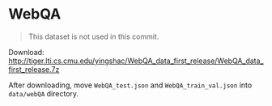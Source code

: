 # WebQA

> This dataset is not used in this commit.

Download:
http://tiger.lti.cs.cmu.edu/yingshac/WebQA_data_first_release/WebQA_data_first_release.7z

After downloading, move `WebQA_test.json` and `WebQA_train_val.json` into `data/webQA` directory.
